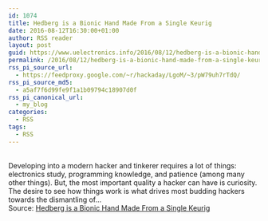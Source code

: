 ```yaml
---
id: 1074
title: Hedberg is a Bionic Hand Made From a Single Keurig
date: 2016-08-12T16:30:00+01:00
author: RSS reader
layout: post
guid: https://www.uelectronics.info/2016/08/12/hedberg-is-a-bionic-hand-made-from-a-single-keurig/
permalink: /2016/08/12/hedberg-is-a-bionic-hand-made-from-a-single-keurig/
rss_pi_source_url:
  - https://feedproxy.google.com/~r/hackaday/LgoM/~3/pW79uh7rTdQ/
rss_pi_source_md5:
  - a5af7f6d99fe9f1a1b09794c18907d0f
rss_pi_canonical_url:
  - my_blog
categories:
  - RSS
tags:
  - RSS
---
```

&#013;  
Developing into a modern hacker and tinkerer requires a lot of things: electronics study, programming knowledge, and patience (among many other things). But, the most important quality a hacker can have is curiosity. The desire to see how things work is what drives most budding hackers towards the dismantling of…&#013;  
Source: <a href="https://feedproxy.google.com/~r/hackaday/LgoM/~3/pW79uh7rTdQ/" target="_blank">Hedberg is a Bionic Hand Made From a Single Keurig</a>